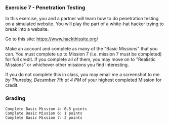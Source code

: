 ### Exercise 7 - Penetration Testing

In this exercise, you and a partner will learn how to do penetration testing on a simulated website.  You will play the part of a white-hat hacker trying to break into a website.

Go to this site: https://www.hackthissite.org/

Make an account and complete as many of the "Basic Missions" that you can.  You must complete up to Mission 7 (i.e. mission 7 must be completed) for full credit.  If you complete all of them, you may move on to "Realistic Missions" or whichever other missions you find interesting.

If you do not complete this in class, you may email me a screenshot to me _by Thursday, December 7th at 4 PM_ of your highest completed Mission for credit.

### Grading

```
Complete Basic Mission 4: 0.5 points
Complete Basic Mission 6: 1 points
Complete Basic Mission 7: 2 points
```